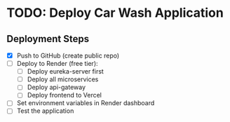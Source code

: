 # TODO: Deploy Car Wash Application

## Deployment Steps
- [x] Push to GitHub (create public repo)
- [ ] Deploy to Render (free tier):
  - [ ] Deploy eureka-server first
  - [ ] Deploy all microservices
  - [ ] Deploy api-gateway
  - [ ] Deploy frontend to Vercel
- [ ] Set environment variables in Render dashboard
- [ ] Test the application
